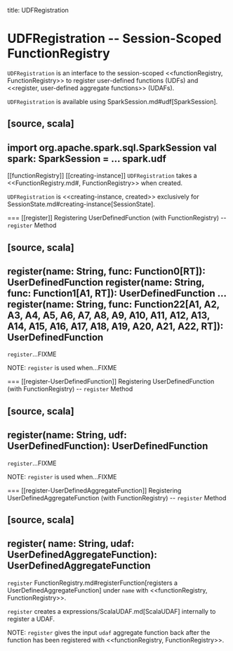 title: UDFRegistration

# UDFRegistration -- Session-Scoped FunctionRegistry

`UDFRegistration` is an interface to the session-scoped <<functionRegistry, FunctionRegistry>> to register user-defined functions (UDFs) and <<register, user-defined aggregate functions>> (UDAFs).

`UDFRegistration` is available using SparkSession.md#udf[SparkSession].

[source, scala]
----
import org.apache.spark.sql.SparkSession
val spark: SparkSession = ...
spark.udf
----

[[functionRegistry]]
[[creating-instance]]
`UDFRegistration` takes a <<FunctionRegistry.md#, FunctionRegistry>> when created.

`UDFRegistration` is <<creating-instance, created>> exclusively for SessionState.md#creating-instance[SessionState].

=== [[register]] Registering UserDefinedFunction (with FunctionRegistry) -- `register` Method

[source, scala]
----
register(name: String, func: Function0[RT]): UserDefinedFunction
register(name: String, func: Function1[A1, RT]): UserDefinedFunction
...
register(name: String, func: Function22[A1, A2, A3, A4, A5, A6, A7, A8, A9, A10, A11, A12, A13, A14, A15, A16, A17, A18, A19, A20, A21, A22, RT]): UserDefinedFunction
----

`register`...FIXME

NOTE: `register` is used when...FIXME

=== [[register-UserDefinedFunction]] Registering UserDefinedFunction (with FunctionRegistry) -- `register` Method

[source, scala]
----
register(name: String, udf: UserDefinedFunction): UserDefinedFunction
----

`register`...FIXME

NOTE: `register` is used when...FIXME

=== [[register-UserDefinedAggregateFunction]] Registering UserDefinedAggregateFunction (with FunctionRegistry) -- `register` Method

[source, scala]
----
register(
  name: String,
  udaf: UserDefinedAggregateFunction): UserDefinedAggregateFunction
----

`register` FunctionRegistry.md#registerFunction[registers a UserDefinedAggregateFunction] under `name` with <<functionRegistry, FunctionRegistry>>.

`register` creates a expressions/ScalaUDAF.md[ScalaUDAF] internally to register a UDAF.

NOTE: `register` gives the input `udaf` aggregate function back after the function has been registered with <<functionRegistry, FunctionRegistry>>.
